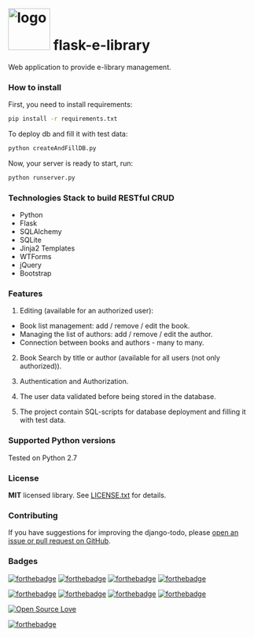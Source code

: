 <h1><img src="https://raw.githubusercontent.com/duboviy/web/master/logo.png" height=85 alt="logo" title="logo"> flask-e-library</h1>
Web application to provide e-library management.

### How to install ###
First, you need to install requirements:
```bash
pip install -r requirements.txt
```

To deploy db and fill it with test data:
```bash
python createAndFillDB.py
```

Now, your server is ready to start, run:
```bash
python runserver.py
```

### Technologies Stack to build RESTful CRUD ###
* Python
* Flask
* SQLAlchemy
* SQLite
* Jinja2 Templates
* WTForms
* jQuery
* Bootstrap

### Features ###

1. Editing (available for an authorized user):
* Book list management: add / remove / edit the book.
* Managing the list of authors: add / remove / edit the author.
* Connection between books and authors - many to many.

2. Book Search by title or author (available for all users (not only authorized)).

3. Authentication and Authorization.

4. The user data validated before being stored in the database.

5. The project contain SQL-scripts for database deployment and filling it with test data.


### Supported Python versions ###
Tested on Python 2.7


### License ###
**MIT** licensed library. See [LICENSE.txt](LICENSE.txt) for details.

### Contributing ###
If you have suggestions for improving the django-todo, please [open an issue or
pull request on GitHub](https://github.com/duboviy/web/).

### Badges ###
[![forthebadge](http://forthebadge.com/images/badges/fuck-it-ship-it.svg)](https://github.com/duboviy/web/)
[![forthebadge](http://forthebadge.com/images/badges/built-with-love.svg)](https://github.com/duboviy/web/) [![forthebadge](http://forthebadge.com/images/badges/built-by-hipsters.svg)](https://github.com/duboviy/web/) [![forthebadge](http://forthebadge.com/images/badges/built-with-swag.svg)](https://github.com/duboviy/web/)

[![forthebadge](http://forthebadge.com/images/badges/powered-by-electricity.svg)](https://github.com/duboviy/web/) [![forthebadge](http://forthebadge.com/images/badges/powered-by-oxygen.svg)](https://github.com/duboviy/web/) [![forthebadge](http://forthebadge.com/images/badges/powered-by-water.svg)](https://github.com/duboviy/web/) [![forthebadge](http://forthebadge.com/images/badges/powered-by-responsibility.svg)](https://github.com/duboviy/web/)

[![Open Source Love](https://badges.frapsoft.com/os/v1/open-source.svg?v=102)](https://github.com/ellerbrock/open-source-badge/)

[![forthebadge](http://forthebadge.com/images/badges/makes-people-smile.svg)](https://github.com/duboviy/web/)
